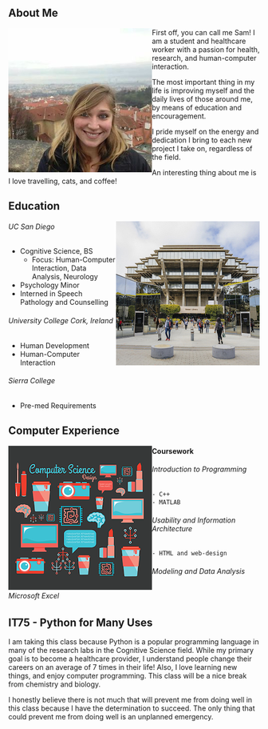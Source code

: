 ## About Me

<img src="portfolio.jpg" align="left" margin= 10px> 

First off, you can call me Sam! I am a student and healthcare worker with a passion for health, research, and human-computer interaction. 

The most important thing in my life is improving myself and the daily lives of those around me, by means of education and encouragement. 

I pride myself on the energy and dedication I bring to each new project I take on, regardless of the field. 

An interesting thing about me is I love travelling, cats, and coffee!



## Education

<img src="UCSD.jpg" align="right" margin= 10px>

###### UC San Diego
- Cognitive Science, BS
    - Focus: Human-Computer Interaction, Data Analysis, Neurology
- Psychology Minor
- Interned in Speech Pathology and Counselling

###### University College Cork, Ireland
- Human Development
- Human-Computer Interaction

###### Sierra College
- Pre-med Requirements

## Computer Experience

<img src="comp.png" align="left" margin= 50px padding= 30px>

#### Coursework

###### Introduction to Programming
    - C++
    - MATLAB

###### Usability and Information Architecture
    - HTML and web-design

###### Modeling and Data Analysis

###### Microsoft Excel

## IT75 - Python for Many Uses
I am taking this class because Python is a popular programming language in many of the research labs in the Cognitive Science field. While my primary goal is to become a healthcare provider, I understand people change their careers on an average of 7 times in their life! Also, I love learning new things, and enjoy computer programming. This class will be a nice break from chemistry and biology.

I honestly believe there is not much that will prevent me from doing well in this class because I have the determination to succeed. The only thing that could prevent me from doing well is an unplanned emergency.
